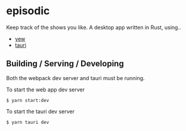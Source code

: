 # episodic

Keep track of the shows you like. A desktop app written in Rust, using..

- [yew](https://yew.rs)
- [tauri](https://tauri.studio)

## Building / Serving / Developing

Both the webpack dev server and tauri must be running.

To start the web app dev server
```
$ yarn start:dev
```

To start the tauri dev server
```
$ yarn tauri dev
```

